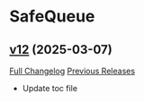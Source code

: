 # SafeQueue

## [v12](https://github.com/jordonwow/safequeue/tree/v12) (2025-03-07)
[Full Changelog](https://github.com/jordonwow/safequeue/compare/v11...v12) [Previous Releases](https://github.com/jordonwow/safequeue/releases)

- Update toc file  
